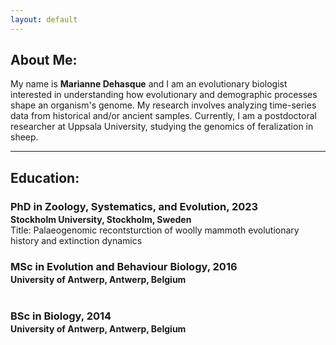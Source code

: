 ```yaml
---
layout: default
---
```

## About Me:

My name is **Marianne Dehasque** and I am an evolutionary biologist interested in understanding how evolutionary and demographic processes shape an organism's genome. My research involves analyzing time-series data from historical and/or ancient samples. Currently, I am a postdoctoral researcher at Uppsala University, studying the genomics of feralization in sheep.

---

## Education:

<h3 style="margin-bottom:2px;">PhD in Zoology, Systematics, and Evolution, 2023 </h3>
<h4 style="margin:0;">Stockholm University, Stockholm, Sweden</h4>
Title: Palaeogenomic recontsturction of woolly mammoth evolutionary history and extinction dynamics
<br>

<h3 style="margin-bottom:2px;">MSc in Evolution and Behaviour Biology, 2016 </h3>
<h4 style="margin:0;">University of Antwerp, Antwerp, Belgium</h4>
<br>

<h3 style="margin-bottom:2px;">BSc in Biology, 2014 </h3>
<h4 style="margin:0;">University of Antwerp, Antwerp, Belgium</h4>
